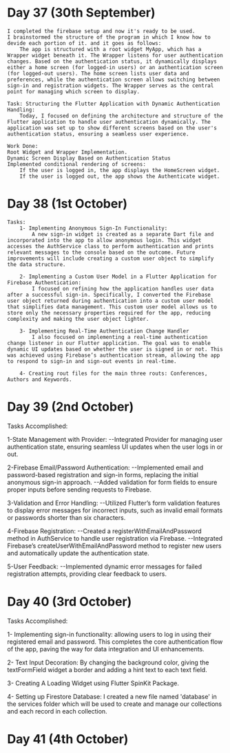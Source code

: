 
# Day 37 (30th September)

    I completed the firebase setup and now it's ready to be used.
    I brainstormed the structure of the program in which I know how to devide each portion of it. and it goes as follows:
        The app is structured with a root widget MyApp, which has a Wrapper widget beneath it. The Wrapper listens for user authentication changes. Based on the authentication status, it dynamically displays either a home screen (for logged-in users) or an authentication screen (for logged-out users). The home screen lists user data and preferences, while the authentication screen allows switching between sign-in and registration widgets. The Wrapper serves as the central point for managing which screen to display.

    Task: Structuring the Flutter Application with Dynamic Authentication Handling:
        Today, I focused on defining the architecture and structure of the Flutter application to handle user authentication dynamically. The application was set up to show different screens based on the user's authentication status, ensuring a seamless user experience. 

    Work Done:
    Root Widget and Wrapper Implementation.
    Dynamic Screen Display Based on Authentication Status
    Implemented conditional rendering of screens:
        If the user is logged in, the app displays the HomeScreen widget.
        If the user is logged out, the app shows the Authenticate widget.

# Day 38 (1st October)

    Tasks: 
        1- Implementing Anonymous Sign-In Functionality:
            A new sign-in widget is created as a separate Dart file and incorporated into the app to allow anonymous login. This widget accesses the AuthService class to perform authentication and prints relevant messages to the console based on the outcome. Future improvements will include creating a custom user object to simplify the data structure.

        2- Implementing a Custom User Model in a Flutter Application for Firebase Authentication:
            I focused on refining how the application handles user data after a successful sign-in. Specifically, I converted the Firebase user object returned during authentication into a custom user model that simplifies data management. This custom user model allows us to store only the necessary properties required for the app, reducing complexity and making the user object lighter.

        3- Implementing Real-Time Authentication Change Handler
            I also focused on implementing a real-time authentication change listener in our Flutter application. The goal was to enable dynamic UI updates based on whether the user is signed in or not. This was achieved using Firebase’s authentication stream, allowing the app to respond to sign-in and sign-out events in real-time.

        4- Creating rout files for the main three routs: Conferences, Authors and Keywords.

# Day 39 (2nd October)

Tasks Accomplished:

  1-State Management with Provider:
    --Integrated Provider for managing user authentication state, ensuring seamless UI updates when the user logs in or out.

  2-Firebase Email/Password Authentication:
    --Implemented email and password-based registration and sign-in forms, replacing the initial anonymous sign-in approach.
    --Added validation for form fields to ensure proper inputs before sending requests to Firebase.

  3-Validation and Error Handling:
    --Utilized Flutter’s form validation features to display error messages for incorrect inputs, such as invalid email formats or passwords shorter than six characters.

  4-Firebase Registration:
    --Created a registerWithEmailAndPassword method in AuthService to handle user registration via Firebase.
    --Integrated Firebase’s createUserWithEmailAndPassword method to register new users and automatically update the authentication state.

  5-User Feedback:
    --Implemented dynamic error messages for failed registration attempts, providing clear feedback to users.

# Day 40 (3rd October)

Tasks Accomplished:

  1- Implementing sign-in functionality:
       allowing users to log in using their registered email and password. This completes the core authentication flow of the app, paving the way for data integration and UI enhancements.

  2- Text Input Decoration:
    By changing the background color, giving the textFormField widget a border and adding a hint text to each text field.

  3- Creating A Loading Widget using Flutter SpinKit Package.

  4- Setting up Firestore Database:
      I created a new file named 'database' in the services folder which will be used to create and manage our collections and each record in each collection.

# Day 41 (4th October)